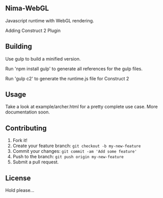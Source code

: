 ## Nima-WebGL
Javascript runtime with WebGL rendering.

Adding Construct 2 Plugin

## Building
Use gulp to build a minified version.

Run 'npm install gulp' to generate all references for the gulp files.

Run 'gulp c2' to generate the runtime.js file for Construct 2

## Usage
Take a look at example/archer.html for a pretty complete use case. More documentation soon.

## Contributing
1. Fork it!
2. Create your feature branch: `git checkout -b my-new-feature`
3. Commit your changes: `git commit -am 'Add some feature'`
4. Push to the branch: `git push origin my-new-feature`
5. Submit a pull request.

## License
Hold please...
